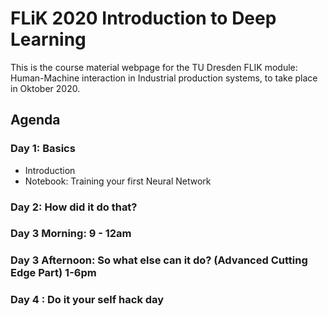 # FLiK 2020 Introduction to Deep Learning

This is the course material webpage for the TU Dresden FLIK module: Human-Machine interaction in Industrial production systems, to take place in Oktober 2020.


## Agenda



### Day 1:  Basics 
- Introduction 
- Notebook: Training your first Neural Network

### Day 2:  How did it do that? 




### Day 3 Morning: 9 - 12am



### Day 3 Afternoon: So what else can it do? (Advanced Cutting Edge Part) 1-6pm



### Day 4 : Do it your self hack day

